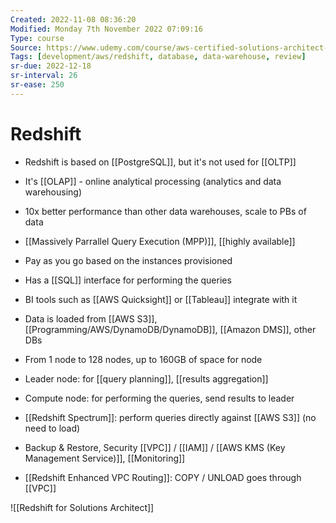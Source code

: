 ```yaml
---
Created: 2022-11-08 08:36:20
Modified: Monday 7th November 2022 07:09:16
Type: course
Source: https://www.udemy.com/course/aws-certified-solutions-architect-associate-saa-c01/?xref=E0Aed11STH4LPUQvCz0GJFABTmM=
Tags: [development/aws/redshift, database, data-warehouse, review]
sr-due: 2022-12-18
sr-interval: 26
sr-ease: 250
---
```


# Redshift

- Redshift is based on [[PostgreSQL]], but it's not used for [[OLTP]]
- It's [[OLAP]] - online analytical processing (analytics and data warehousing)
- 10x better performance than other data warehouses, scale to PBs of data
- [[Massively Parrallel Query Execution (MPP)]], [[highly available]]
- Pay as you go based on the instances provisioned
- Has a [[SQL]] interface for performing the queries
- BI tools such as [[AWS Quicksight]] or [[Tableau]] integrate with it

- Data is loaded from [[AWS S3]], [[Programming/AWS/DynamoDB/DynamoDB]], [[Amazon DMS]], other DBs
- From 1 node to 128 nodes, up to 160GB of space for node
- Leader node: for [[query planning]], [[results aggregation]]
- Compute node: for performing the queries, send results to leader
- [[Redshift Spectrum]]: perform queries directly against [[AWS S3]] (no need to load)
- Backup & Restore, Security [[VPC]] / [[IAM]] / [[AWS KMS (Key Management Service)]], [[Monitoring]]
- [[Redshift Enhanced VPC Routing]]: COPY / UNLOAD goes through [[VPC]]

![[Redshift for Solutions Architect]]
